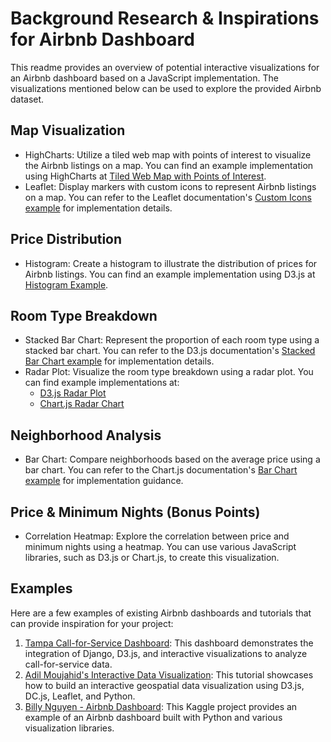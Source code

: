 # Background Research & Inspirations for Airbnb Dashboard

This readme provides an overview of potential interactive visualizations for an Airbnb dashboard based on a JavaScript implementation. The visualizations mentioned below can be used to explore the provided Airbnb dataset.

## Map Visualization
- HighCharts: Utilize a tiled web map with points of interest to visualize the Airbnb listings on a map. You can find an example implementation using HighCharts at [Tiled Web Map with Points of Interest](https://www.highcharts.com/demo/maps/twm-oslo-attractions).
- Leaflet: Display markers with custom icons to represent Airbnb listings on a map. You can refer to the Leaflet documentation's [Custom Icons example](https://leafletjs.com/examples/custom-icons/) for implementation details.

## Price Distribution
- Histogram: Create a histogram to illustrate the distribution of prices for Airbnb listings. You can find an example implementation using D3.js at [Histogram Example](https://observablehq.com/@d3/histogram/2?).

## Room Type Breakdown
- Stacked Bar Chart: Represent the proportion of each room type using a stacked bar chart. You can refer to the D3.js documentation's [Stacked Bar Chart example](https://observablehq.com/@d3/stacked-bar-chart/2?intent=fork) for implementation details.
- Radar Plot: Visualize the room type breakdown using a radar plot. You can find example implementations at:
  - [D3.js Radar Plot](https://d3-graph-gallery.com/spider)
  - [Chart.js Radar Chart](https://www.chartjs.org/docs/latest/charts/radar.html)

## Neighborhood Analysis
- Bar Chart: Compare neighborhoods based on the average price using a bar chart. You can refer to the Chart.js documentation's [Bar Chart example](https://www.chartjs.org/docs/latest/charts/bar.html) for implementation guidance.

## Price & Minimum Nights (Bonus Points)
- Correlation Heatmap: Explore the correlation between price and minimum nights using a heatmap. You can use various JavaScript libraries, such as D3.js or Chart.js, to create this visualization.

## Examples
Here are a few examples of existing Airbnb dashboards and tutorials that can provide inspiration for your project:
1. [Tampa Call-for-Service Dashboard](https://dreisbach.us/articles/building-dashboards-with-django-and-d3/): This dashboard demonstrates the integration of Django, D3.js, and interactive visualizations to analyze call-for-service data.
2. [Adil Moujahid's Interactive Data Visualization](https://adilmoujahid.com/posts/2016/08/interactive-data-visualization-geospatial-d3-dc-leaflet-python/): This tutorial showcases how to build an interactive geospatial data visualization using D3.js, DC.js, Leaflet, and Python.
3. [Billy Nguyen - Airbnb Dashboard](https://www.kaggle.com/code/billynguyen/newyork-airbnb-dashboard): This Kaggle project provides an example of an Airbnb dashboard built with Python and various visualization libraries.